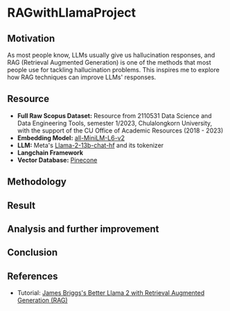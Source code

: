 # RAGwithLlamaProject

## Motivation
As most people know, LLMs usually give us hallucination responses, and RAG (Retrieval Augmented Generation) is one of the methods that most people use for tackling hallucination problems. This inspires me to explore how RAG techniques can improve LLMs' responses.

## Resource
- **Full Raw Scopus Dataset:** Resource from 2110531 Data Science and Data Engineering Tools, semester 1/2023, Chulalongkorn University, with the support of the CU Office of Academic Resources (2018 - 2023)
- **Embedding Model:** [all-MiniLM-L6-v2](https://huggingface.co/sentence-transformers/all-MiniLM-L6-v2)
- **LLM:** Meta's [Llama-2-13b-chat-hf](https://huggingface.co/meta-llama/Llama-2-13b-chat-hf) and its tokenizer
- **Langchain Framework**
- **Vector Database:** [Pinecone](https://www.pinecone.io) 



## Methodology


## Result


## Analysis and further improvement

## Conclusion

## References
- Tutorial: [James Briggs's Better Llama 2 with Retrieval Augmented Generation (RAG)](https://www.youtube.com/watch?v=ypzmPwLH_Q4)
